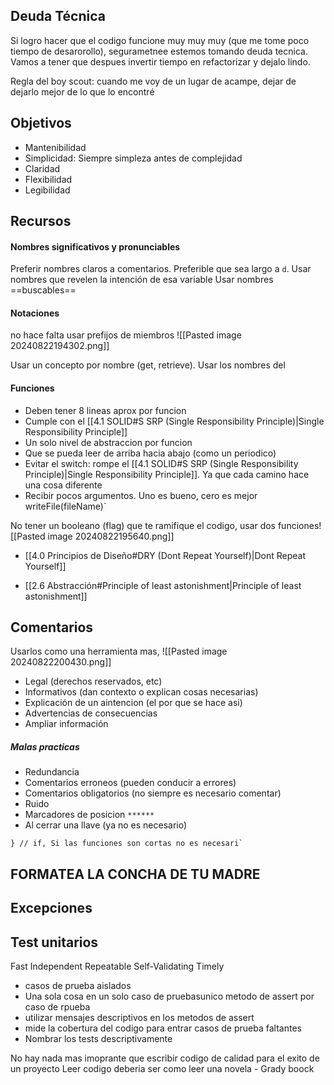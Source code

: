 ## Deuda Técnica
Si logro hacer que el codigo funcione muy muy muy (que me tome poco tiempo de desarorollo), segurametnee estemos tomando deuda tecnica. Vamos a tener que despues invertir tiempo en refactorizar y dejalo lindo.

Regla del boy scout: cuando me voy de un lugar de acampe, dejar de dejarlo mejor de lo que lo encontré

## Objetivos
- Mantenibilidad
- Simplicidad: Siempre simpleza antes de complejidad
- Claridad 
- Flexibilidad
- Legibilidad
## Recursos 

#### Nombres significativos y pronunciables
Preferir nombres claros a comentarios. Preferible que sea largo a `d`.
Usar nombres que revelen la intención de esa variable
Usar nombres ==buscables==


#### Notaciones
no hace falta usar prefijos de miembros
![[Pasted image 20240822194302.png]]

Usar un concepto por nombre (get, retrieve). Usar los nombres del 

#### Funciones
- Deben tener 8 lineas aprox por funcion 
- Cumple con el [[4.1 SOLID#S SRP (Single Responsibility Principle)|Single Responsibility Principle]]
- Un solo nivel de abstraccion por funcion 
- Que se pueda leer de arriba hacia abajo (como un periodico)
- Evitar el switch: rompe el [[4.1 SOLID#S SRP (Single Responsibility Principle)|Single Responsibility Principle]]. Ya que cada camino hace una cosa diferente
- Recibir pocos argumentos. Uno es bueno, cero es mejor`
 `writeFile(fileName)`

No tener un booleano (flag) que te ramifique el codigo, usar dos funciones![[Pasted image 20240822195640.png]]

- [[4.0 Principios de Diseño#DRY (Dont Repeat Yourself)|Dont Repeat Yourself]]

- [[2.6 Abstracción#Principle of least astonishment|Principle of least astonishment]]

## Comentarios

Usarlos como una herramienta mas, 
![[Pasted image 20240822200430.png]]
- Legal (derechos reservados, etc)
-  Informativos (dan contexto o explican cosas necesarias)
- Explicación de un aintencion (el por que se hace asi)
- Advertencias de consecuencias
- Ampliar información
##### Malas practicas
- Redundancia
- Comentarios erroneos (pueden conducir a errores)
- Comentarios obligatorios (no siempre es necesario comentar)
- Ruido 
- Marcadores de posicion `******`
- Al cerrar una llave (ya no es necesario)
```
} // if, Si las funciones son cortas no es necesari`
```


## FORMATEA LA CONCHA DE TU MADRE


## Excepciones


## Test unitarios 
Fast
Independent
Repeatable
Self-Validating
Timely 

- casos de prueba aislados
- Una sola cosa en un solo caso de pruebasunico metodo de assert por caso de rpueba
- utilizar mensajes descriptivos en los metodos de assert
- mide la cobertura del codigo para entrar casos de prueba faltantes
- Nombrar los tests descriptivamente


No hay nada mas imoprante que escribir codigo de calidad para el exito de un proyecto
Leer codigo deberia ser como leer una novela - Grady boock 
